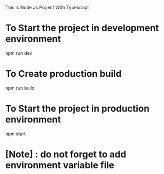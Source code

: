 This is Node Js Project With Typescript

# To Start the project in development environment
npm run dev

# To Create production build
npm run build

# To Start the project in production environment
npm start

# [Note] : do not forget to add environment variable file